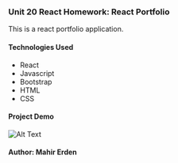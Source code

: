 ### Unit 20 React Homework: React Portfolio

This is a react portfolio application.

#### Technologies Used

* React
* Javascript
* Bootstrap
* HTML
* CSS

#### Project Demo 

![Alt Text](./public/img/portfolio.gif)

#### Author: Mahir Erden